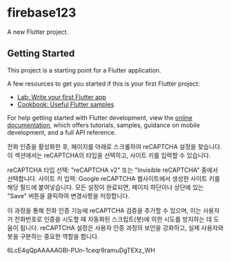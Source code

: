 # firebase123

A new Flutter project.

## Getting Started

This project is a starting point for a Flutter application.

A few resources to get you started if this is your first Flutter project:

- [Lab: Write your first Flutter app](https://docs.flutter.dev/get-started/codelab)
- [Cookbook: Useful Flutter samples](https://docs.flutter.dev/cookbook)

For help getting started with Flutter development, view the
[online documentation](https://docs.flutter.dev/), which offers tutorials,
samples, guidance on mobile development, and a full API reference.


전화 인증을 활성화한 후, 페이지를 아래로 스크롤하여 reCAPTCHA 설정을 찾습니다. 
이 섹션에서는 reCAPTCHA의 타입을 선택하고, 사이트 키를 입력할 수 있습니다.

reCAPTCHA 타입 선택: "reCAPTCHA v2" 또는 "Invisible reCAPTCHA" 중에서 선택합니다.
사이트 키 입력: Google reCAPTCHA 웹사이트에서 생성한 사이트 키를 해당 필드에 붙여넣습니다.
모든 설정이 완료되면, 페이지 하단이나 상단에 있는 "Save" 버튼을 클릭하여 변경사항을 저장합니다.

이 과정을 통해 전화 인증 기능에 reCAPTCHA 검증을 추가할 수 있으며, 이는 사용자가 전화번호로 인증을 시도할 때 자동화된 스크립트(봇)에 의한 시도를 방지하는 데 도움이 됩니다. 
reCAPTCHA 설정은 사용자 인증 과정의 보안을 강화하고, 실제 사용자와 봇을 구분하는 중요한 역할을 합니다.


6LcE4qQpAAAAAGBl-PUn-1ceqr9ramuDgTEXz_WH

